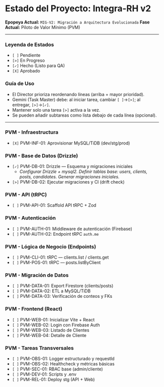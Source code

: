 # Estado del Proyecto: Integra-RH v2

**Epopeya Actual:** `MIG-V2: Migración a Arquitectura Evolucionada`
**Fase Actual:** Piloto de Valor Mínimo (PVM)

---

### Leyenda de Estados
- `[ ]` Pendiente
- `[>]` En Progreso
- `[✓]` Hecho (Listo para QA)
- `[X]` Aprobado

### Guía de Uso
- El Director prioriza reordenando líneas (arriba = mayor prioridad).
- Gemini (Task Master) debe: al iniciar tarea, cambiar `[ ]`→`[>]`; al entregar, `[>]`→`[✓]`.
- Mantener solo una tarea `[>]` activa a la vez.
- Se pueden añadir subtareas como lista debajo de cada línea (opcional).

---

### PVM - Infraestructura
- `[X]` PVM-INF-01: Aprovisionar MySQL/TiDB (dev/stg/prod)

### PVM - Base de Datos (Drizzle)
- `[✓]` PVM-DB-01: Drizzle — Esquema y migraciones iniciales
  - *Configurar Drizzle + mysql2. Definir tablas base: users, clients, posts, candidates. Generar migraciones iniciales.*
- `[>]` PVM-DB-02: Ejecutar migraciones y CI (drift check)

### PVM - API (tRPC)
- `[ ]` PVM-API-01: Scaffold API tRPC + Zod

### PVM - Autenticación
- `[ ]` PVM-AUTH-01: Middleware de autenticación (Firebase)
- `[ ]` PVM-AUTH-02: Endpoint tRPC `auth.me`

### PVM - Lógica de Negocio (Endpoints)
- `[ ]` PVM-CLI-01: tRPC — clients.list / clients.get
- `[ ]` PVM-POS-01: tRPC — posts.listByClient

### PVM - Migración de Datos
- `[ ]` PVM-DATA-01: Export Firestore (clients/posts)
- `[ ]` PVM-DATA-02: ETL a MySQL/TiDB
- `[ ]` PVM-DATA-03: Verificación de conteos y FKs

### PVM - Frontend (React)
- `[ ]` PVM-WEB-01: Inicializar Vite + React
- `[ ]` PVM-WEB-02: Login con Firebase Auth
- `[ ]` PVM-WEB-03: Listado de Clientes
- `[ ]` PVM-WEB-04: Detalle de Cliente

### PVM - Tareas Transversales
- `[ ]` PVM-OBS-01: Logger estructurado y requestId
- `[ ]` PVM-OBS-02: Healthcheck y métricas básicas
- `[ ]` PVM-SEC-01: RBAC base (admin/cliente)
- `[ ]` PVM-DEV-01: Scripts y .env
- `[ ]` PVM-REL-01: Deploy stg (API + Web)
